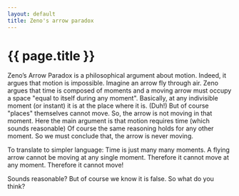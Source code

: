 ```yaml
---
layout: default
title: Zeno's arrow paradox
---
```


# {{ page.title }}

Zeno’s Arrow Paradox is a philosophical argument about motion.
Indeed, it argues that motion is impossible.
Imagine an arrow fly through air.
Zeno argues that time is composed of moments and a moving arrow must occupy
a space "equal to itself during any moment".
Basically, at any indivisible moment (or instant) it is at the place where it is.
(Duh!)
But of course "places" themselves cannot move.
So, the arrow is not moving in that moment.
Here the main argument is that motion requires time (which sounds reasonable)
Of course the same reasoning holds for any other moment.
So we must conclude that, the arrow is never moving.

To translate to simpler language: Time is just many many moments.
A flying arrow cannot be moving at any single moment.
Therefore it cannot move at any moment.
Therefore it cannot move!

Sounds reasonable?
But of course we know it is false.
So what do you think?

